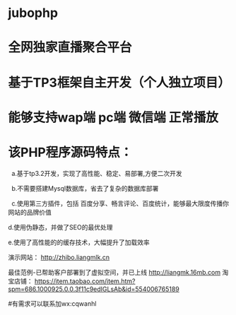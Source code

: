 # jubophp
# 全网独家直播聚合平台
# 基于TP3框架自主开发（个人独立项目）
# 能够支持wap端 pc端 微信端  正常播放


# 该PHP程序源码特点：
   a.基于tp3.2开发，实现了高性能、稳定、易部署,方便二次开发

   b.不需要搭建Mysql数据库，省去了复杂的数据库部署

   c.使用第三方插件，包括 百度分享、畅言评论、百度统计，能够最大限度传播你网站的品牌价值

   d.使用伪静态，并做了SEO的最优处理

   e.使用了高性能的的缓存技术，大幅提升了加载效率
   

演示网站： http://zhibo.liangmlk.cn


最佳范例-已帮助客户部署到了虚拟空间，并已上线 http://liangmk.16mb.com
淘宝店铺： https://item.taobao.com/item.htm?spm=686.1000925.0.0.3f11c9edIGLsAb&id=554006765189

#有需求可以联系加wx:cqwanhl
